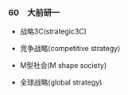 ### 60　大前研一

-   战略3C(strategic3C)
    
-   竞争战略(competitive strategy)
    
-   M型社会(M shape society)
    
-   全球战略(global strategy)